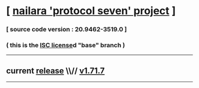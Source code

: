 
# [ [nailara 'protocol seven' project](http://nailara.network/) ]

### [ source code version : 20.9462-3519.0 ]

### ( this is the [ISC license](license)d "base" branch )
---
## current [release](https://github.com/taekiten/nailara/releases) \\\\// [v1.71.7](https://github.com/taekiten/nailara/releases/tag/v1.71.7)
---
